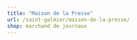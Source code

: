 ```yaml
---
title: "Maison de la Presse"
url: /saint-galmier/maison-de-la-presse/
shop: marchand de journaux
---
```


